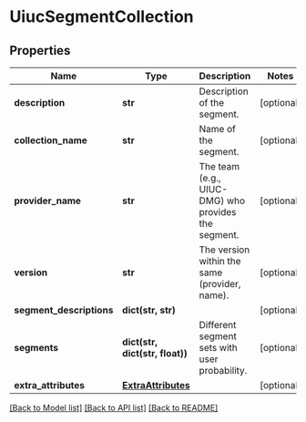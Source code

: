 # UiucSegmentCollection

## Properties
Name | Type | Description | Notes
------------ | ------------- | ------------- | -------------
**description** | **str** | Description of the segment. | [optional] 
**collection_name** | **str** | Name of the segment. | [optional] 
**provider_name** | **str** | The team (e.g., UIUC-DMG) who provides the segment. | [optional] 
**version** | **str** | The version within the same (provider, name). | [optional] 
**segment_descriptions** | **dict(str, str)** |  | [optional] 
**segments** | **dict(str, dict(str, float))** | Different segment sets with user probability. | [optional] 
**extra_attributes** | [**ExtraAttributes**](ExtraAttributes.md) |  | [optional] 

[[Back to Model list]](../README.md#documentation-for-models) [[Back to API list]](../README.md#documentation-for-api-endpoints) [[Back to README]](../README.md)

